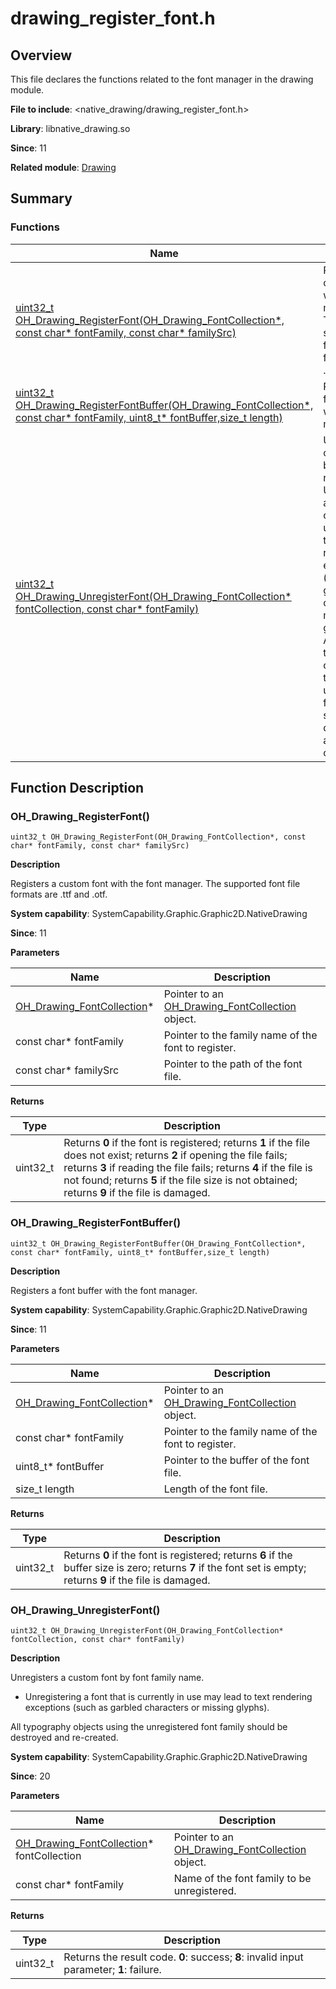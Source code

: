 # drawing_register_font.h
<!--Kit: ArkGraphics 2D-->
<!--Subsystem: Graphics-->
<!--Owner: @oh_wangxk; @gmiao522; @Lem0nC-->
<!--Designer: @liumingxiang-->
<!--Tester: @yhl0101-->
<!--Adviser: @ge-yafang-->
## Overview

This file declares the functions related to the font manager in the drawing module.

**File to include**: <native_drawing/drawing_register_font.h>

**Library**: libnative_drawing.so

**Since**: 11

**Related module**: [Drawing](capi-drawing.md)

## Summary

### Functions

| Name| Description|
| -- | -- |
| [uint32_t OH_Drawing_RegisterFont(OH_Drawing_FontCollection*, const char* fontFamily, const char* familySrc)](#oh_drawing_registerfont) | Registers a custom font with the font manager. The supported font file formats are .ttf and .otf.|
| [uint32_t OH_Drawing_RegisterFontBuffer(OH_Drawing_FontCollection*, const char* fontFamily, uint8_t* fontBuffer,size_t length)](#oh_drawing_registerfontbuffer) | Registers a font buffer with the font manager.|
| [uint32_t OH_Drawing_UnregisterFont(OH_Drawing_FontCollection* fontCollection, const char* fontFamily)](#oh_drawing_unregisterfont) | Unregisters a custom font by font family name.<br> Unregistering a font that is currently in use may lead to text rendering exceptions (such as garbled characters or missing glyphs).<br> All typography objects using the unregistered font family should be destroyed and re-created.|

## Function Description

### OH_Drawing_RegisterFont()

```
uint32_t OH_Drawing_RegisterFont(OH_Drawing_FontCollection*, const char* fontFamily, const char* familySrc)
```

**Description**

Registers a custom font with the font manager. The supported font file formats are .ttf and .otf.

**System capability**: SystemCapability.Graphic.Graphic2D.NativeDrawing

**Since**: 11


**Parameters**

| Name| Description|
| -- | -- |
| [OH_Drawing_FontCollection](capi-drawing-oh-drawing-fontcollection.md)* | Pointer to an [OH_Drawing_FontCollection](capi-drawing-oh-drawing-fontcollection.md) object.|
| const char* fontFamily | Pointer to the family name of the font to register.|
| const char* familySrc | Pointer to the path of the font file.|

**Returns**

| Type| Description|
| -- | -- |
| uint32_t | Returns **0** if the font is registered; returns **1** if the file does not exist; returns **2** if opening the file fails; returns **3** if reading the file fails; returns **4** if the file is not found; returns **5** if the file size is not obtained; returns **9** if the file is damaged.|

### OH_Drawing_RegisterFontBuffer()

```
uint32_t OH_Drawing_RegisterFontBuffer(OH_Drawing_FontCollection*, const char* fontFamily, uint8_t* fontBuffer,size_t length)
```

**Description**

Registers a font buffer with the font manager.

**System capability**: SystemCapability.Graphic.Graphic2D.NativeDrawing

**Since**: 11


**Parameters**

| Name| Description|
| -- | -- |
| [OH_Drawing_FontCollection](capi-drawing-oh-drawing-fontcollection.md)* |  Pointer to an [OH_Drawing_FontCollection](capi-drawing-oh-drawing-fontcollection.md) object.|
| const char* fontFamily | Pointer to the family name of the font to register.|
| uint8_t* fontBuffer | Pointer to the buffer of the font file.|
| size_t length | Length of the font file.|

**Returns**

| Type| Description|
| -- | -- |
| uint32_t | Returns **0** if the font is registered; returns **6** if the buffer size is zero; returns **7** if the font set is empty; returns **9** if the file is damaged.|

### OH_Drawing_UnregisterFont()

```
uint32_t OH_Drawing_UnregisterFont(OH_Drawing_FontCollection* fontCollection, const char* fontFamily)
```

**Description**

Unregisters a custom font by font family name.

- Unregistering a font that is currently in use may lead to text rendering exceptions (such as garbled characters or missing glyphs).

All typography objects using the unregistered font family should be destroyed and re-created.

**System capability**: SystemCapability.Graphic.Graphic2D.NativeDrawing

**Since**: 20


**Parameters**

| Name| Description|
| -- | -- |
| [OH_Drawing_FontCollection](capi-drawing-oh-drawing-fontcollection.md)* fontCollection | Pointer to an [OH_Drawing_FontCollection](capi-drawing-oh-drawing-fontcollection.md) object.|
| const char* fontFamily | Name of the font family to be unregistered.|

**Returns**

| Type| Description|
| -- | -- |
| uint32_t | Returns the result code. **0**: success; **8**: invalid input parameter; **1**: failure.|
